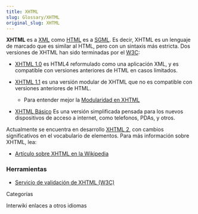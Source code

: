 ```yaml
---
title: XHTML
slug: Glossary/XHTML
original_slug: XHTML
---
```


**XHTML** es a [XML](/es/XML) como [HTML](/es/HTML) es a [SGML](/es/SGML). Es decir, XHTML es un lenguaje de marcado que es similar al HTML, pero con un sintaxis más estricta. Dos versiones de XHTML han sido terminadas por el [W3C](http://www.w3.org/):

- [XHTML 1.0](http://www.sidar.org/recur/desdi/traduc/es/xhtml/xhtml11.htm) es HTML4 reformulado como una aplicación XML, y es compatible con versiones anteriores de HTML en casos limitados.
- [XHTML 1.1](http://www.sidar.org/recur/desdi/traduc/es/xhtml/xhtml11_es.html) es una versión modular de XHTML que no es compatible con versiones anteriores de HTML.

  - Para entender mejor la [Modularidad en XHTML](http://www.sidar.org/recur/desdi/traduc/es/xhtml/modxhtml/index.html)

- [XHTML Básico](http://www.sidar.org/recur/desdi/traduc/es/xhtml/xhtml-basic.html) Es una versión simplificada pensada para los nuevos dispositivos de acceso a internet, como telefonos, PDAs, y otros.

Actualmente se encuentra en desarrollo [XHTML 2](http://www.w3.org/TR/xhtml2/), con cambios significativos en el vocabulario de elementos. Para más información sobre XHTML, lea:

- [Artículo sobre XHTML en la Wikipedia](http://es.wikipedia.org/wiki/XHTML)

### Herramientas

- [Servicio de validación de XHTML (W3C)](http://validator.w3.org/)

Categorías

Interwiki enlaces a otros idiomas
